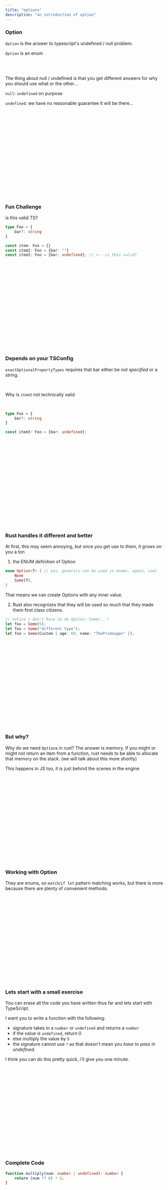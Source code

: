 ```yaml
---
title: "options"
description: "an introduction of option"
---
```


### Option
`Option` is the answer to typescript's undefined / null problem.

`Option` is an enum

<br />
<br />

The thing about null / undefined is that you get different answers for why you
should use what or the other...

`null`: `undefined` on purpose

`undefined`: we have no reasonable guarantee it will be there...

<br />
<br />
<br />
<br />
<br />
<br />
<br />
<br />
<br />
<br />
<br />
<br />
<br />
<br />
<br />
<br />

### Fun Challenge
is this valid TS?

```typescript
type Foo = {
    bar?: string
}

const item: Foo = {}
const item2: Foo = {bar: ""}
const item3: Foo = {bar: undefined}; // <-- is this valid?
```

<br />
<br />
<br />
<br />
<br />
<br />
<br />
<br />
<br />
<br />
<br />
<br />
<br />
<br />
<br />
<br />

### Depends on your TSConfig
`exactOptionalPropertyTypes` requires that bar either be _not specified_ or a
string.

<br />

Why is `item3` not technically valid

<br />

```typescript
type Foo = {
    bar?: string
}

const item3: Foo = {bar: undefined};
```

<br />
<br />
<br />
<br />
<br />
<br />
<br />
<br />
<br />
<br />
<br />
<br />
<br />
<br />
<br />
<br />


### Rust handles it different and better
At first, this may seem annoying, but once you get use to them, it grows on you
a ton

1. the ENUM definition of Option
```rust
enum Option<T> { // yes, generics can be used in enums, again, cool
    None
    Some(T),
}
```

That means we can create Options with any inner value.

2. Rust also recognizes that they will be used so much that they made them
   first class citizens.

```rust
// notice i don't have to do Option::Some(...)
let foo = Some(5);
let foo = Some("different type");
let foo = Some(Custom { age: 69, name: "ThePrimeagen" });
```

<br />
<br />
<br />
<br />
<br />
<br />
<br />
<br />
<br />
<br />
<br />
<br />
<br />
<br />
<br />
<br />

### But why?
Why do we need `Option`s in rust?  The answer is memory.  If you might or might
not return an item from a function, rust needs to be able to allocate that
memory on the stack. (we will talk about this more shortly)

This happens in JS too, it is just behind the scenes in the engine

<br />
<br />
<br />
<br />
<br />
<br />
<br />
<br />
<br />
<br />
<br />
<br />
<br />
<br />
<br />
<br />

### Working with Option
They are enums, so `match`/`if let` pattern matching works, but there is more
because there are plenty of convenient methods.

<br />
<br />
<br />
<br />
<br />
<br />
<br />
<br />
<br />
<br />
<br />
<br />
<br />
<br />
<br />
<br />

### Lets start with a small exercise
You can erase all the code you have written thus far and lets start with
TypeScript.

I want you to write a function with the following:
* signature takes in a `number` or `undefined` and returns a `number`
* if the value is `undefined`, return 0
* else multiply the value by `5`
* the signature cannot use `?` as that doesn't mean you _have to pass in
  undefined_.

I think you can do this pretty quick, i'll give you one minute.

<br />
<br />
<br />
<br />
<br />
<br />
<br />
<br />
<br />
<br />
<br />
<br />
<br />
<br />
<br />
<br />

### Complete Code
```typescript
function multiply(num: number | undefined): number {
    return (num ?? 0) * 5;
}
```

<br />
<br />
<br />
<br />
<br />
<br />
<br />
<br />
<br />
<br />
<br />
<br />
<br />
<br />
<br />
<br />

### Lets do the same thing with rust
Remember, repetition and small exercises are a great way to learn, so make sure
you are participating!

Requirements
* signature takes in a `number` or `undefined` and returns a `number`
* if the value is `undefined`, return 0
* else multiply the value by `5`

I'll give you a couple moments to try yourself
(don't just code, scroll down (note to me))

<br />
<br />
<br />
<br />
<br />
<br />
<br />
<br />
<br />
<br />
<br />
<br />
<br />
<br />
<br />
<br />

### How I started
When you first start with rust, it looks pretty ugly, so let me show you how i
would have completed this.

<br />
<br />
<br />
<br />
<br />
<br />
<br />
<br />
<br />
<br />
<br />
<br />
<br />
<br />
<br />
<br />

### Complete Code (How I would have)
```rust
fn multiply(num: Option<usize>) -> usize {
    if num.is_some() {
        return num.unwrap() * 5; // unwrap a None causes a panic
    }
    return 0;
}
```

<br />
<br />
<br />
<br />
<br />
<br />
<br />
<br />
<br />
<br />
<br />
<br />
<br />
<br />
<br />
<br />

### How I would now

<br />
<br />
<br />
<br />
<br />
<br />
<br />
<br />
<br />
<br />
<br />
<br />
<br />
<br />
<br />
<br />

### Much nicer
```rust
fn multiply(num: Option<usize>) -> usize {
    return num.unwrap_or(0) * 5;
}
```

<br />
<br />
<br />
<br />
<br />
<br />
<br />
<br />
<br />
<br />
<br />
<br />
<br />
<br />
<br />
<br />

### Lets change up the rules a bit
Start with TypeScript<br/>
instead of returing 0, if `undefined` is provided, return `undefined` else
multiply by 5

<br />
<br />
<br />
<br />
<br />
<br />
<br />
<br />
<br />
<br />
<br />
<br />
<br />
<br />
<br />
<br />

### Complete Code
```typescript
function multiply(num: number | undefined): undefined | number {
    return num === undefined ? undefined : num * 5;
}
```

<br />
<br />
<br />
<br />
<br />
<br />
<br />
<br />
<br />
<br />
<br />
<br />
<br />
<br />
<br />
<br />

### Can Rust help us?
yes it can!  We ackshually have 2 different ways we can accomplish this

<br />
<br />
<br />
<br />
<br />
<br />
<br />
<br />
<br />
<br />
<br />
<br />
<br />
<br />
<br />
<br />

### Method 1: map
`Option#map` keeps the box value (`Option`) while giving you a chance to deal
with the inner value, which for us is a number.

```rust
let foo = Some(5);
//-----------------v is a {integer}!
let foo = foo.map(|x| {...})
//---^ is now Option<Return type of map>
```

Go a head, give it a shot, and upgrade our previous example.  The new signature
should look like `fn multiply(num: Option<usize>) -> Option<usize> {...`

<br/>

i'll give you a moment to try it out

<br />
<br />
<br />
<br />
<br />
<br />
<br />
<br />
<br />
<br />
<br />
<br />
<br />
<br />
<br />
<br />

### Complete Code
```rust
fn multiply(num: Option<usize>) -> Option<usize> {
    return num.map(|x| x * 5); // remains as an option
}
```

<br />
<br />
<br />
<br />
<br />
<br />
<br />
<br />
<br />
<br />
<br />
<br />
<br />
<br />
<br />
<br />

### Version 2, ? operator
When you have a function that returns an `Option` you can automagically unwrap
the value.

<br/>

That might sound confusing, let me show you what its doing
```rust
fn test() -> Option<usize> {
    let foo = Some(5);

    // --------v Option<usize>
    let foo = foo?;
    //---^ usize
}
```

This expands out to

```rust
fn test() -> Option<usize> {
    let foo = Some(5);
    let foo = match foo {
        Some(x) => x,
        None => return None
    };
}
```

See if you can change your `.map` example to use `?`

<br />
<br />
<br />
<br />
<br />
<br />
<br />
<br />
<br />
<br />
<br />
<br />
<br />
<br />
<br />
<br />

### Complete Code
```rust
fn multiply(num: Option<usize>) -> Option<usize> {
    return Some(num? * 5);
}
```

<br />
<br />
<br />
<br />
<br />
<br />
<br />
<br />
<br />
<br />
<br />
<br />
<br />
<br />
<br />
<br />

### Lets do a little exercise
lets do a moment of practice!

<br />

### Small program
- write a function, call it `practice`, that takes in `nums` of `Vec<usize>`
  and an `index: usize`

- Return one of the following
  - if value exists at `index` in `nums`, return it multiplied by 5
  - if there is no value, return `index` multiplied by 5

First typescript (i'll give you a moment)!

<br />
<br />
<br />
<br />
<br />
<br />
<br />
<br />
<br />
<br />
<br />
<br />
<br />
<br />
<br />
<br />

### Complete Code
```typescript
function practice(list: number[], idx: number): number {
    return (list.length > idx ? list[idx] : idx) * 5
}

function practice2(list: number[], idx: number): number {
    if (idx >= list.length) {
        return idx * 5;
    }
    return list[idx] * 5;
}

const list = [1, 2, 3];

console.log(practice(list, 4));
```

<br />
<br />
<br />
<br />
<br />
<br />
<br />
<br />
<br />
<br />
<br />
<br />
<br />
<br />
<br />
<br />

### Now to the rust version!
I'll give you a moment.

<br />
<br />
<br />
<br />
<br />
<br />
<br />
<br />
<br />
<br />
<br />
<br />
<br />
<br />
<br />
<br />

### Complete Version

```rust
fn practice(items: Vec<usize>, idx: usize) -> usize {
    return items.get(idx).unwrap_or(&idx) * 5;
}

fn main() {
    let vec = vec![1, 2, 3, 4, 5];

    println!("value: {}", practice(vec, 0));
}
```

<br />
<br />
<br />
<br />
<br />
<br />
<br />
<br />
<br />
<br />
<br />
<br />
<br />
<br />
<br />
<br />

### Would you look at it?

```typescript
return (list.length > idx ? list[idx] : idx) * 5;
```

```rust
return list.get(idx).unwrap_or(&idx) * 5;
```

Rust as a language is hard.  But there are TONS of utilities that make it
really easy to work with.  This is just one example.  The Option<T> interface

<br />

Rusts take on the "Billion" dollar mistake i think is the right move.

<br />
<br />
<br />
<br />
<br />
<br />
<br />
<br />
<br />
<br />
<br />
<br />
<br />
<br />
<br />
<br />

### A quick thing about Vectors
* What's the difference between `[]` and `.get(x)`?
  - `[]` directly accesses the element, if its not there, its like accessing
    undefined.
  - `.get(x)` safely handles out of bounds values

* why `unwrap_or(&idx)`?
  - `.get(x)` returns Option<&T>
  - `unwrap_or` must maintain the _same_ type

<br />
<br />
<br />
<br />
<br />
<br />
<br />
<br />
<br />
<br />
<br />
<br />
<br />
<br />
<br />
<br />

### Some(Questions)?
... maybe that joke is a bit nerdy

<br />
<br />
<br />
<br />
<br />
<br />
<br />
<br />
<br />
<br />
<br />
<br />
<br />
<br />
<br />
<br />

